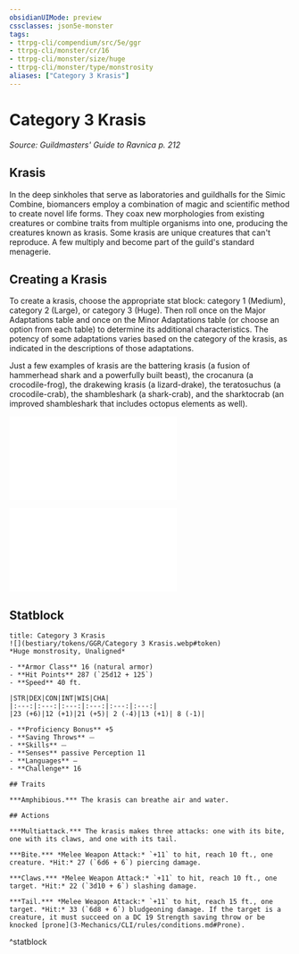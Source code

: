 ```yaml
---
obsidianUIMode: preview
cssclasses: json5e-monster
tags:
- ttrpg-cli/compendium/src/5e/ggr
- ttrpg-cli/monster/cr/16
- ttrpg-cli/monster/size/huge
- ttrpg-cli/monster/type/monstrosity
aliases: ["Category 3 Krasis"]
---
```

# Category 3 Krasis
*Source: Guildmasters' Guide to Ravnica p. 212*  

## Krasis

In the deep sinkholes that serve as laboratories and guildhalls for the Simic Combine, biomancers employ a combination of magic and scientific method to create novel life forms. They coax new morphologies from existing creatures or combine traits from multiple organisms into one, producing the creatures known as krasis. Some krasis are unique creatures that can't reproduce. A few multiply and become part of the guild's standard menagerie.

## Creating a Krasis

To create a krasis, choose the appropriate stat block: category 1 (Medium), category 2 (Large), or category 3 (Huge). Then roll once on the Major Adaptations table and once on the Minor Adaptations table (or choose an option from each table) to determine its additional characteristics. The potency of some adaptations varies based on the category of the krasis, as indicated in the descriptions of those adaptations.

Just a few examples of krasis are the battering krasis (a fusion of hammerhead shark and a powerfully built beast), the crocanura (a crocodile-frog), the drakewing krasis (a lizard-drake), the teratosuchus (a crocodile-crab), the shambleshark (a shark-crab), and the sharktocrab (an improved shambleshark that includes octopus elements as well).

![Major Adaptations](3-Mechanics/CLI/tables/major-adaptations-ggr.md)

![Minor Adaptations](3-Mechanics/CLI/tables/minor-adaptations-ggr.md)

## Statblock

```ad-statblock
title: Category 3 Krasis
![](bestiary/tokens/GGR/Category 3 Krasis.webp#token)
*Huge monstrosity, Unaligned*

- **Armor Class** 16 (natural armor)
- **Hit Points** 287 (`25d12 + 125`)
- **Speed** 40 ft.

|STR|DEX|CON|INT|WIS|CHA|
|:---:|:---:|:---:|:---:|:---:|:---:|
|23 (+6)|12 (+1)|21 (+5)| 2 (-4)|13 (+1)| 8 (-1)|

- **Proficiency Bonus** +5
- **Saving Throws** ⏤
- **Skills** ⏤
- **Senses** passive Perception 11
- **Languages** —
- **Challenge** 16

## Traits

***Amphibious.*** The krasis can breathe air and water.

## Actions

***Multiattack.*** The krasis makes three attacks: one with its bite, one with its claws, and one with its tail.

***Bite.*** *Melee Weapon Attack:* `+11` to hit, reach 10 ft., one creature. *Hit:* 27 (`6d6 + 6`) piercing damage.

***Claws.*** *Melee Weapon Attack:* `+11` to hit, reach 10 ft., one target. *Hit:* 22 (`3d10 + 6`) slashing damage.

***Tail.*** *Melee Weapon Attack:* `+11` to hit, reach 15 ft., one target. *Hit:* 33 (`6d8 + 6`) bludgeoning damage. If the target is a creature, it must succeed on a DC 19 Strength saving throw or be knocked [prone](3-Mechanics/CLI/rules/conditions.md#Prone).
```
^statblock